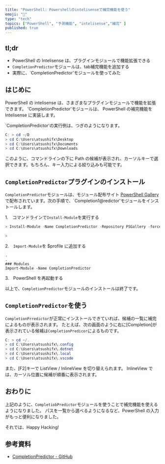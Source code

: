 ```yaml
---
title: "PowerShell: Powershellのintelisenseで補完機能を使う"
emoji: "🐢"
type: "tech"
topics: ["PowerShell", "予測機能", "intelisense","補完" ]
published: true
---
```


## tl;dr

- PowerShell の Intelisense は、プラグインモジュールで機能拡張できる
- `CompletionPredictor`モジュールは、tab補完機能を追加する
- 実際に、`CompletionPredictor'モジュールを使ってみた

## はじめに

PowerShell の intelisense は、さまざまなプラグインモジュールで機能を拡張できます。
'CompletionPredictor'モジュールは、 PowerShell の補完機能を Intelisense に実装します。

`CompletionPredictor'の実行例は、つぎのようになります。

``` PowerShell
C: > cd ~/D
> cd C:\Users\atsushifx\Desktop                                                         [Completion]
> cd C:\Users\atsushifx\Documents                                                       [Completion]
> cd C:\Users\atsushifx\Downloads                                                       [Completion]

```

このように、コマンドラインの下に Path の候補が表示され、カーソルキーで選択できます。もちろん、キー入力による絞り込みも可能です。

## `CompletionPredictor`プラグインのインストール

`CompletionPredictor`モジュールは、モジュール配布サイト [PowerShell Gallery](https://www.powershellgallery.com/)で配布されています。次の手順で、`Completion1@redictor'モジュールをインストールします。

1.　コマンドラインで`Install-Module`を実行する

``` PowerShell
> Install-Module -Name CompletionPredictor -Repository PSGallery -force
   
>
```

2.　`Import-Module`を $profile に追加する

``` PowerShell: $profile
.
.
### Modules
Import-Module -Name CompletionPredictor

```

3.　PowerShell を再起動する

以上で、`CompletionPredictor`モジュールのインストールは終了です。

## `CompletionPredictor`を使う

`CompletionPrredictor`が正常にインストールできていれば、候補の一覧に補完によるものが表示されます。
たとえば、次の画面のように右に[Completion]が表示されている候補は`CompletionPredicor`によるものです。

``` PowerShell
C: > cd ~/.
> cd C:\Users\atsushifx\.config                                                         [Completion]
> cd C:\Users\atsushifx\.dotnet                                                         [Completion]
> cd C:\Users\atsushifx\.local                                                          [Completion]
> cd C:\Users\atsushifx\.vscode                                                         [Completion]

```

また、[F2]キーで ListView / InlineView を切り替えられます。
InlineView では、カーソル位置に候補が順番に表示されます。

## おわりに

上記のように、`CompletiobPredictor`モジュールを使うことで補完機能を使えるようになりました。
パスを一覧から選べるようになるなど、PowerShell の入力がもっと便利になりました。

それでは、Happy Hacking!

## 参考資料

- [CompletionPredictor - GitHub](https://github.com/PowerShell/CompletionPredictor)
